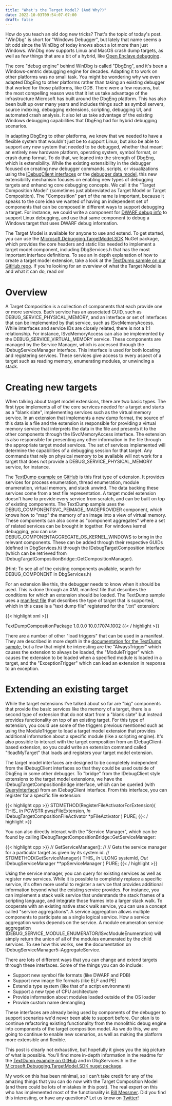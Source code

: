 ```yaml
---
title: "What's the Target Model? (And Why?)"
date: 2022-10-03T09:54:07-07:00
draft: false
---
```


How do you teach an old dog new tricks? That's the topic of today's post. "WinDbg" is short for "Windows Debugger", but lately that name seems a bit odd since the WinDbg of today knows about a lot more than just Windows. WinDbg now supports Linux and MacOS crash dump targets, as well as few things that are a bit of a hybrid, like [Open Enclave debugging](https://learn.microsoft.com/en-us/windows-hardware/drivers/debugger/open-enclave-debugging).

The core "debug engine" behind WinDbg is called "DbgEng", and it's been a Windows-centric debugging engine for decades. Adapting it to work on other platforms was no small task. You might be wondering why we even adapted DbgEng to other platforms rather than taking an existing debugger that worked for those platforms, like GDB. There were a few reasons, but the most compelling reason was that it let us take advantage of the infrastructure Microsoft has built around the DbgEng platform. This has also been built up over many years and includes things such as symbol servers, source indexing, debugging extensions, scripting, debugging UI, and automated crash analysis. It also let us take advantage of the existing Windows debugging capabilities that DbgEng had for hybrid debugging scenarios.

In adapting DbgEng to other platforms, we knew that we needed to have a flexible system that wouldn't just be to support Linux, but also be able to support any new system that needed to be debugged, whether that meant an entirely new hardware platform, operating system, symbol format, or crash dump format. To do that, we leaned into the strength of DbgEng, which is extensibility. While the existing extensibility in the debugger focused on creating new debugger commands, scripts, or visualizations using the [IDebugClient interfaces](https://learn.microsoft.com/en-us/windows-hardware/drivers/ddi/dbgeng/nn-dbgeng-idebugclient) or the [debugger data model](https://www.timdbg.com/posts/whats-the-data-model/), this new extensibility mechanism focuses on enabling new types of debugging targets and enhancing core debugging concepts. We call it the "Target Composition Model" (sometimes just abbreviated as Target Model or Target Composition). The "Composition" part of the name is important, because it speaks to the core idea we wanted of having an independent set of components that can be composed in different ways to support debugging a target. For instance, we could write a component for [DWARF debug info](https://en.wikipedia.org/wiki/DWARF) to support Linux debugging, and use that same component to debug a Windows target that uses DWARF debug information. 

The Target Model is available for anyone to use and extend. To get started, you can use the [Microsoft.Debugging.TargetModel.SDK](https://www.nuget.org/packages/Microsoft.Debugging.TargetModel.SDK) NuGet package, which provides the core headers and static libs needed to implement a target model component, including DbgServices.h that has the most important interface definitions. To see an in depth explanation of how to create a target model extension, take a look at the [TextDump sample on our GitHub repo](https://github.com/microsoft/WinDbg-Samples/tree/master/TargetComposition/TextDump). If you're looking for an overview of what the Target Model is and what it can do, read on!

# Overview

A Target Composition is a collection of components that each provide one or more services. Each service has an associated GUID, such as DEBUG_SERVICE_PHYSICAL_MEMORY, and an interface or set of interfaces that can be implemented by that service, such as ISvcMemoryAccess. While interfaces and service IDs are closely related, there is not a 1:1 relationship. For instance, ISvcMemoryAccess can also be implemented by the DEBUG_SERVICE_VIRTUAL_MEMORY service. These components are managed by the Service Manager, which is accessed through the IDebugServiceManager interface. This interface is used for both locating and registering services. These services give access to every aspect of a target such as reading memory, enumerating modules, or unwinding a stack.

# Creating new targets

When talking about target model extensions, there are two basic types. The first type implements all of the core services needed for a target and starts as a "blank slate", implementing services such as the virtual memory service. In an extension that implements a new dump format, the source of this data is a file and the extension is responsible for providing a virtual memory service that interprets the data in the file and presents it to the other components through the ISvcMemoryAccess interface. The extension is also responsible for presenting any other information in the file through the appropriate target model services. The set of services implemented will determine the capabilities of a debugging session for that target. Any commands that rely on physical memory to be available will not work for a target that does not provide a DEBUG_SERVICE_PHYSICAL_MEMORY service, for instance.

The [TextDump example on GitHub](https://github.com/microsoft/WinDbg-Samples/tree/master/TargetComposition/TextDump) is this first type of extension. It provides services for process enumeration, thread enumeration, module enumeration, virtual memory, and stack unwind. The data backing these services come from a text file representation. A target model extension doesn't have to provide every service from scratch, and can be built on top of existing components. The TextDump sample uses the DEBUG_COMPONENTSVC_PEIMAGE_IMAGEPROVIDER component, which knows how to "map" the memory of an image into a view of virtual memory. These components can also come as "component aggregates" where a set of related services can be brought in together. For windows kernel debugging, you can use DEBUG_COMPONENTAGGREGATE_OS_KERNEL_WINDOWS to bring in the relevant components. These can be added through their respective GUIDs (defined in DbgServices.h) through the IDebugTargetComposition interface (which can be retrieved from IDebugTargetCompositionBridge::GetCompositionManager).

(Hint: To see all of the existing components available, search for DEBUG_COMPONENT in DbgServices.h)

For an extension like this, the debugger needs to know when it should be used. This is done through an XML manifest file that describes the conditions for which an extension should be loaded. The TextDump sample uses a [manifest file](https://github.com/microsoft/WinDbg-Samples/blob/master/TargetComposition/TextDump/TextDump_GalleryManifest.xml) that describes the type of target that is supported, which in this case is a "text dump file" registered for the ".txt" extension:

{{< highlight xml >}}
<?xml version="1.0" encoding="utf-8"?>
<ExtensionPackages Version="1.0.0.0" Compression="none">
  <ExtensionPackage>
    <Name>TextDumpCompositionPackage</Name>
    <Version>1.0.0.0</Version>
    <MinDebuggerSupported>10.0.17074.1002</MinDebuggerSupported>
    <Components>
        <BinaryComponent Name="TextDumpComposition" Type="Engine">
            <LoadTriggers>
                <TriggerSet>
                    <IdentifyTargetTrigger FileExtension="txt" />
                </TriggerSet>
            </LoadTriggers>
            <Files>
                <File Architecture="amd64" Module="amd64\TextDumpComposition.dll" FilePathKind="RepositoryRelative"/>
            </Files>
        </BinaryComponent>
    </Components>
  </ExtensionPackage>
</ExtensionPackages>
{{< / highlight >}}

There are a number of other "load triggers" that can be used in a manifest. They are described in more depth in the [documentation for the TextDump sample](https://github.com/microsoft/WinDbg-Samples/blob/master/TargetComposition/TextDump/Readme.txt), but a few that might be interesting are the "AlwaysTrigger" which causes the extension to always be loaded, the "ModuleTrigger" which causes the extension to be loaded when a specified module is loaded in a target, and the "ExceptionTrigger" which can load an extension in response to an exception.

# Extending an existing target

While the target extensions I've talked about so far are "big" components that provide the basic services like the memory of a target, there is a second type of extension that do not start from a "blank slate" but instead provides functionality on top of an existing target. For this type of extension, you could use some of the triggers previous mentioned such as using the ModuleTrigger to load a target model extension that provides additional information about a specific module (like a scripting engine). It's also possible to interact with the target composition from an IDebugClient-based extension, so you could write an extension command called "!loadMyTarget" that loads and registers your target model extension.

The target model interfaces are designed to be completely independent from the IDebugClient interfaces so that they could be used outside of DbgEng in some other debugger. To "bridge" from the IDebugClient style extensions to the target model extensions, we have the IDebugTargetCompositionBridge interface, which can be queried (with [QueryInterface](https://learn.microsoft.com/en-us/windows/win32/api/unknwn/nf-unknwn-iunknown-queryinterface(refiid_void))) from an IDebugClient interface. From this interface, you can register for a specific file extension:

{{< highlight cpp >}}
STDMETHOD(RegisterFileActivatorForExtension)(
    THIS_
    _In_ PCWSTR pwszFileExtension,
    _In_ IDebugTargetCompositionFileActivator *pFileActivator
    ) PURE;
{{< / highlight >}}

You can also directly interact with the "Service Manager", which can be found by calling IDebugTargetCompositionBridge::GetServiceManager:

{{< highlight cpp >}}
// GetServiceManager():
//
// Gets the service manager for a particular target as given by its system id.
//
STDMETHOD(GetServiceManager)(
    THIS_
    _In_ ULONG systemId,
    _Out_ IDebugServiceManager **ppServiceManager
    ) PURE;
{{< / highlight >}}

Using the service manager, you can query for existing services as well as register new services. While it is possible to completely replace a specific service, it's often more useful to register a service that provides additional information beyond what the existing service provides. For instance, you can implement a stack walk service that understands the stack frames of a scripting language, and integrate those frames into a larger stack walk. To cooperate with an existing native stack walk service, you can use a concept called "service aggregations". A service aggregation allows multiple components to participate as a single logical service. How a service aggregation works depends on the service. A module enumeration service aggregation (DEBUG_SERVICE_MODULE_ENUMERATOR/ISvcModuleEnumeration) will simply return the union of all of the modules enumerated by the child services. To see how this works, see the documentation on IDebugServiceManager5::AggregateService.

There are lots of different ways that you can change and extend targets through these interfaces. Some of the things you can do include:

* Support new symbol file formats (like DWARF and PDB)
* Support new image file formats (like ELF and PE)
* Extend a type system (like that of a script environment)
* Support a new type of CPU architecture
* Provide information about modules loaded outside of the OS loader 
* Provide custom name demangling

These interfaces are already being used by components of the debugger to support scenarios we'd never been able to support before. Our plan is to continue refactoring existing functionality from the monolithic debug engine into components of the target composition model. As we do this, we are going to continue to enable new scenarios, as well as making the platform more extensible and flexible.

This post is clearly not exhaustive, but hopefully it gives you the big picture of what is possible. You'll find more in-depth information in the readme for the [TextDump example on GitHub](https://github.com/microsoft/WinDbg-Samples/blob/master/TargetComposition/TextDump/Readme.txt) and in DbgServices.h in the [Microsoft.Debugging.TargetModel.SDK nuget package](https://www.nuget.org/packages/Microsoft.Debugging.TargetModel.SDK).

My work on this has been minimal, so I can't take credit for any of the amazing things that you can do now with the Target Composition Model (and there could be lots of mistakes in this post). The real expert on this who has implemented most of the functionality is [Bill Messmer](https://twitter.com/wmessmer). Did you find this interesting, or have any questions? Let us know on [Twitter](https://twitter.com/timmisiak/status/1576986941685264384)!

